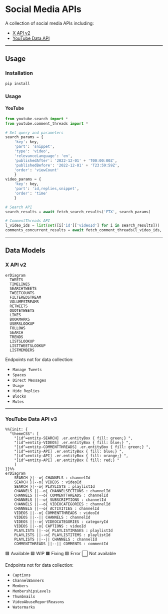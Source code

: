 # Social Media APIs

A collection of social media APIs including:

- [X API v2](<https://developer.x.com/en/docs/x-api>)
- [YouTube Data API](<https://developers.google.com/youtube/v3>)

---

## Usage

### Installation

```pip install```

### Usage

#### YouTube

```python
from youtube.search import *
from youtube.comment_threads import *

# Set query and parameters
search_params = {
    'key': key,
    'part': 'snippet',
    'type': 'video',
    'relevanceLanguage': 'en',
    'publishedAfter': '2022-12-01' + 'T00:00:00Z',
    'publishedBefore': '2022-12-01' + 'T23:59:59Z',
    'order': 'viewCount'
    }
video_params = {
    'key': key,
    'part': 'id,replies,snippet',
    'order': 'time'
    }

# Search API
search_results = await fetch_search_results('FTX', search_params)

# CommentThreads API
l_video_ids = list(set([i['id']['videoId'] for i in search_results]))
comments_concurrent_results = await fetch_comment_threads(l_video_ids, video_params)
```


---

## Data Models

### X API v2

```mermaid
erDiagram
  TWEETS
  TIMELINES
  SEARCHTWEETS
  TWEETCOUNTS
  FILTEREDSTREAM
  VOLUMESTREAMS
  RETWEETS
  QUOTETWEETS
  LIKES
  BOOKMARKS
  USERSLOOKUP
  FOLLOWS
  SEARCH
  TRENDS
  LISTSLOOKUP
  LISTTWEETSLOOKUP
  LISTMEMBERS
```

Endpoints not for data collection:

- `Manage Tweets`
- `Spaces`
- `Direct Messages`
- `Usage`
- `Hide Replies`
- `Blocks`
- `Mutes`

---

### YouTube Data API v3

```mermaid
%%{init: {
  "themeCSS": [
    "[id^=entity-SEARCH] .er.entityBox { fill: green;} ",
    "[id^=entity-VIDEOS] .er.entityBox { fill: blue;} ",
    "[id^=entity-COMMENTTHREADS] .er.entityBox { fill: green;} ",
    "[id^=entity-API] .er.entityBox { fill: blue;} ",
    "[id^=entity-API] .er.entityBox { fill: orange;} ",
    "[id^=entity-API] .er.entityBox { fill: red;} "
    ]
}}%%
erDiagram
    SEARCH }|--o{ CHANNELS : channelId
    SEARCH }|--o{ VIDEOS : videoId
    SEARCH }|--o{ PLAYLISTS : playlistId
    CHANNELS ||--o{ CHANNELSECTIONS : channelId
    CHANNELS ||--o{ COMMENTTHREADS : channelId
    CHANNELS ||--o{ SUBSCRIPTIONS : channelId
    CHANNELS ||--o{ VIDEOCATEGORIES : channelId
    CHANNELS ||--o{ ACTIVITIES : channelId
    VIDEOS ||--o{ COMMENTTHREADS : videoId
    VIDEOS ||--|| CHANNELS : channelId
    VIDEOS ||--o{ VIDEOCATEGORIES : categoryId
    VIDEOS ||--o{ CAPTIONS : videoId
    PLAYLISTS ||--o{ PLAYLISTIMAGES : playlistId
    PLAYLISTS ||--o{ PLAYLISTITEMS : playlistId
    PLAYLISTS ||--|| CHANNELS : channelId
    COMMENTTHREADS ||--|| COMMENTS : commentId
```

🟩 Available
🟦 WIP
🟧 Fixing
🟥 Error
⬜ Not available

Endpoints not for data collection:

- `Captions`
- `ChannelBanners`
- `Members`
- `MembershipsLevels`
- `Thumbnails`
- `VideoAbuseReportReasons`
- `Watermarks`
